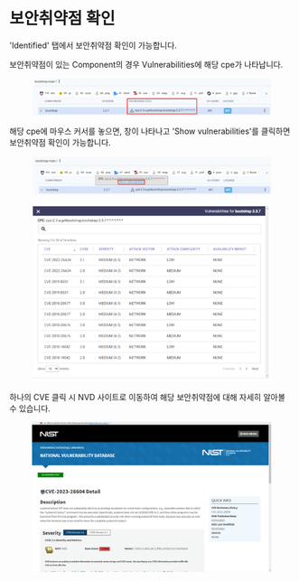 # 보안취약점 확인

'Identified' 탭에서 보안취약점 확인이 가능합니다.

보안취약점이 있는 Component의 경우 Vulnerabilities에 해당 cpe가 나타납니다.

<figure><img src="../../.gitbook/assets/image (10).png" alt=""><figcaption></figcaption></figure>

해당 cpe에 마우스 커서를 놓으면, 창이 나타나고 'Show vulnerabilities'를 클릭하면 보안취약점 확인이 가능합니다.

<figure><img src="../../.gitbook/assets/image (236).png" alt=""><figcaption></figcaption></figure>

<figure><img src="../../.gitbook/assets/image (194).png" alt=""><figcaption></figcaption></figure>

하나의 CVE 클릭 시 NVD 사이트로 이동하여 해당 보안취약점에 대해 자세히 알아볼 수 있습니다.

<figure><img src="../../.gitbook/assets/image (118).png" alt=""><figcaption></figcaption></figure>
